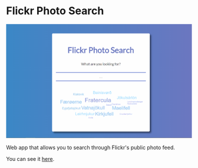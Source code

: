# Flickr Photo Search 
![Flickr Photo Search](https://github.com/anna-wro/flickr/blob/master/img/screenshot.png)

Web app that allows you to search through Flickr's public photo feed.

You can see it [here](http://anna.pm/flickr/). 
